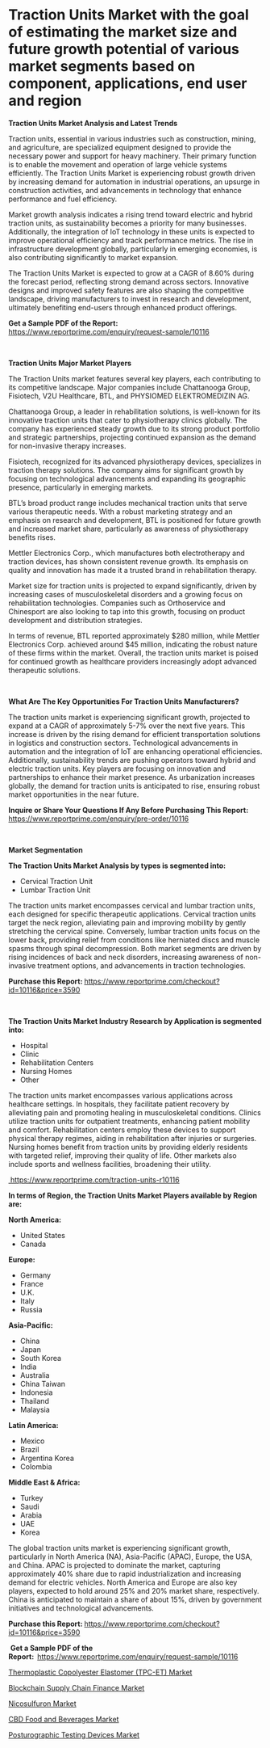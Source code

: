 <p><h1>Traction Units Market with the goal of estimating the market size and future growth potential of various market segments based on component, applications, end user and region</h1></p><p><strong>Traction Units Market Analysis and Latest Trends</strong></p>
<p><p>Traction units, essential in various industries such as construction, mining, and agriculture, are specialized equipment designed to provide the necessary power and support for heavy machinery. Their primary function is to enable the movement and operation of large vehicle systems efficiently. The Traction Units Market is experiencing robust growth driven by increasing demand for automation in industrial operations, an upsurge in construction activities, and advancements in technology that enhance performance and fuel efficiency.</p><p>Market growth analysis indicates a rising trend toward electric and hybrid traction units, as sustainability becomes a priority for many businesses. Additionally, the integration of IoT technology in these units is expected to improve operational efficiency and track performance metrics. The rise in infrastructure development globally, particularly in emerging economies, is also contributing significantly to market expansion. </p><p>The Traction Units Market is expected to grow at a CAGR of 8.60% during the forecast period, reflecting strong demand across sectors. Innovative designs and improved safety features are also shaping the competitive landscape, driving manufacturers to invest in research and development, ultimately benefiting end-users through enhanced product offerings.</p></p>
<p><strong>Get a Sample PDF of the Report:&nbsp;</strong> <a href="https://www.reportprime.com/enquiry/request-sample/10116">https://www.reportprime.com/enquiry/request-sample/10116</a></p>
<p>&nbsp;</p>
<p><strong>Traction Units Major Market Players</strong></p>
<p><p>The Traction Units market features several key players, each contributing to its competitive landscape. Major companies include Chattanooga Group, Fisiotech, V2U Healthcare, BTL, and PHYSIOMED ELEKTROMEDIZIN AG. </p><p>Chattanooga Group, a leader in rehabilitation solutions, is well-known for its innovative traction units that cater to physiotherapy clinics globally. The company has experienced steady growth due to its strong product portfolio and strategic partnerships, projecting continued expansion as the demand for non-invasive therapy increases.</p><p>Fisiotech, recognized for its advanced physiotherapy devices, specializes in traction therapy solutions. The company aims for significant growth by focusing on technological advancements and expanding its geographic presence, particularly in emerging markets.</p><p>BTL’s broad product range includes mechanical traction units that serve various therapeutic needs. With a robust marketing strategy and an emphasis on research and development, BTL is positioned for future growth and increased market share, particularly as awareness of physiotherapy benefits rises.</p><p>Mettler Electronics Corp., which manufactures both electrotherapy and traction devices, has shown consistent revenue growth. Its emphasis on quality and innovation has made it a trusted brand in rehabilitation therapy.</p><p>Market size for traction units is projected to expand significantly, driven by increasing cases of musculoskeletal disorders and a growing focus on rehabilitation technologies. Companies such as Orthoservice and Chinesport are also looking to tap into this growth, focusing on product development and distribution strategies.</p><p>In terms of revenue, BTL reported approximately $280 million, while Mettler Electronics Corp. achieved around $45 million, indicating the robust nature of these firms within the market. Overall, the traction units market is poised for continued growth as healthcare providers increasingly adopt advanced therapeutic solutions.</p></p>
<p>&nbsp;</p>
<p><strong>What Are The Key Opportunities For Traction Units Manufacturers?</strong></p>
<p><p>The traction units market is experiencing significant growth, projected to expand at a CAGR of approximately 5-7% over the next five years. This increase is driven by the rising demand for efficient transportation solutions in logistics and construction sectors. Technological advancements in automation and the integration of IoT are enhancing operational efficiencies. Additionally, sustainability trends are pushing operators toward hybrid and electric traction units. Key players are focusing on innovation and partnerships to enhance their market presence. As urbanization increases globally, the demand for traction units is anticipated to rise, ensuring robust market opportunities in the near future.</p></p>
<p><strong>Inquire or Share Your Questions If Any Before Purchasing This Report:</strong> <a href="https://www.reportprime.com/enquiry/pre-order/10116">https://www.reportprime.com/enquiry/pre-order/10116</a></p>
<p>&nbsp;</p>
<p><strong>Market Segmentation</strong></p>
<p><strong>The Traction Units Market Analysis by types is segmented into:</strong></p>
<p><ul><li>Cervical Traction Unit</li><li>Lumbar Traction Unit</li></ul></p>
<p><p>The traction units market encompasses cervical and lumbar traction units, each designed for specific therapeutic applications. Cervical traction units target the neck region, alleviating pain and improving mobility by gently stretching the cervical spine. Conversely, lumbar traction units focus on the lower back, providing relief from conditions like herniated discs and muscle spasms through spinal decompression. Both market segments are driven by rising incidences of back and neck disorders, increasing awareness of non-invasive treatment options, and advancements in traction technologies.</p></p>
<p><strong>Purchase this Report:&nbsp;</strong><a href="https://www.reportprime.com/checkout?id=10116&price=3590">https://www.reportprime.com/checkout?id=10116&price=3590</a></p>
<p>&nbsp;</p>
<p><strong>The Traction Units Market Industry Research by Application is segmented into:</strong></p>
<p><ul><li>Hospital</li><li>Clinic</li><li>Rehabilitation Centers</li><li>Nursing Homes</li><li>Other</li></ul></p>
<p><p>The traction units market encompasses various applications across healthcare settings. In hospitals, they facilitate patient recovery by alleviating pain and promoting healing in musculoskeletal conditions. Clinics utilize traction units for outpatient treatments, enhancing patient mobility and comfort. Rehabilitation centers employ these devices to support physical therapy regimes, aiding in rehabilitation after injuries or surgeries. Nursing homes benefit from traction units by providing elderly residents with targeted relief, improving their quality of life. Other markets also include sports and wellness facilities, broadening their utility.</p></p>
<p><a href="https://www.reportprime.com/traction-units-r10116">&nbsp;https://www.reportprime.com/traction-units-r10116</a></p>
<p><strong>In terms of Region, the Traction Units Market Players available by Region are:</strong></p>
<p>
    <p> <strong> North America: </strong>
        <ul>
            <li>United States</li>
            <li>Canada</li>
        </ul>
        </p> 
    <p> <strong> Europe: </strong>
        <ul>
            <li>Germany</li>
            <li>France</li>
            <li>U.K.</li>
            <li>Italy</li>
            <li>Russia</li>
        </ul>
        </p> 
    <p> <strong> Asia-Pacific: </strong>
        <ul>
            <li>China</li>
            <li>Japan</li>
            <li>South Korea</li>
            <li>India</li>
            <li>Australia</li>
            <li>China Taiwan</li>
            <li>Indonesia</li>
            <li>Thailand</li>
            <li>Malaysia</li>
        </ul>
        </p> 
    <p> <strong> Latin America: </strong>
        <ul>
            <li>Mexico</li>
            <li>Brazil</li>
            <li>Argentina Korea</li>
            <li>Colombia</li>
        </ul>
        </p> 
    <p> <strong> Middle East & Africa: </strong>
        <ul>
            <li>Turkey</li>
            <li>Saudi</li>
            <li>Arabia</li>
            <li>UAE</li>
            <li>Korea</li>
        </ul>
    </p>
    </p>
<p><p>The global traction units market is experiencing significant growth, particularly in North America (NA), Asia-Pacific (APAC), Europe, the USA, and China. APAC is projected to dominate the market, capturing approximately 40% share due to rapid industrialization and increasing demand for electric vehicles. North America and Europe are also key players, expected to hold around 25% and 20% market share, respectively. China is anticipated to maintain a share of about 15%, driven by government initiatives and technological advancements.</p></p>
<p><strong>Purchase this Report: </strong><a href="https://www.reportprime.com/checkout?id=10116&price=3590">https://www.reportprime.com/checkout?id=10116&price=3590</a></p>
<p>&nbsp;<strong>Get a Sample PDF of the Report:&nbsp;&nbsp;</strong><a href="https://www.reportprime.com/enquiry/request-sample/10116">https://www.reportprime.com/enquiry/request-sample/10116</a></p>
<p><strong></strong></p>
<p><p><a href="https://issuu.com/reportprime-2/docs/thermoplastic-copolyester-elastomer_0f055ba5a77268">Thermoplastic Copolyester Elastomer (TPC-ET) Market</a></p><p><a href="https://www.linkedin.com/pulse/blockchain-supply-chain-finance-industry-analysis-report-its-lewxf?trackingId=eK2c0Xv%2BT9qrKEx1rjw5MQ%3D%3D">Blockchain Supply Chain Finance Market</a></p><p><a href="https://issuu.com/reportprime-2/docs/nicosulfuron-market-size-2030.pptx_2222c201a26544">Nicosulfuron Market</a></p><p><a href="https://medium.com/@williambatz78/the-market-study-covers-the-cbd-food-and-beverages-market-across-various-segments-ce99b3bcd041">CBD Food and Beverages Market</a></p><p><a href="https://github.com/sofayahoo2023/Market-Research-Report-List-6/blob/main/posturographic-testing-devices-market.md">Posturographic Testing Devices Market</a></p></p>
